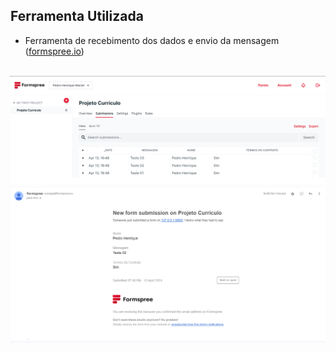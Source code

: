 ## Ferramenta Utilizada

<ul>
    <li>Ferramenta de recebimento dos dados e envio da mensagem (<a target="_blank" href="https://formspree.io/">formspree.io</a>)</li>
</ul>
<br>
<img src="/Imagens_de_teste/registro_testes.png">
<img src="/Imagens_de_teste/email.png">